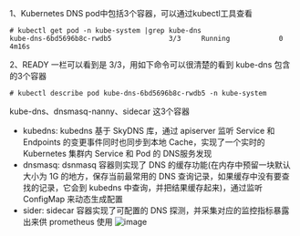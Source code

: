1、Kubernetes DNS pod中包括3个容器，可以通过kubectl⼯具查看  
```
# kubectl get pod -n kube-system |grep kube-dns
kube-dns-6bd5696b8c-rwdb5              3/3     Running            0          4m16s
```  

2、READY ⼀栏可以看到是 3/3，⽤如下命令可以很清楚的看到 kube-dns 包含的3个容器  
```
# kubectl describe pod kube-dns-6bd5696b8c-rwdb5 -n kube-system
```  
kube-dns、dnsmasq-nanny、sidecar 这3个容器

- kubedns: kubedns 基于 SkyDNS 库，通过 apiserver 监听 Service 和 Endpoints 的变更事件同时也同步到本地 Cache，实现了⼀个实时的 Kubernetes 集群内 Service 和 Pod 的 DNS服务发现
- dnsmasq: dsnmasq 容器则实现了 DNS 的缓存功能(在内存中预留⼀块默认⼤⼩为 1G 的地⽅，保存当前最常⽤的 DNS 查询记录，如果缓存中没有要查找的记录，它会到 kubedns 中查询，并把结果缓存起来)，通过监听 ConfigMap 来动态⽣成配置
- sider: sidecar 容器实现了可配置的 DNS 探测，并采集对应的监控指标暴露出来供 prometheus 使⽤
![image](https://raw.githubusercontent.com/cnych/kubernetes-learning/master/docs/images/kubedns.jpg)
